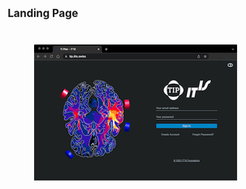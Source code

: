 ## Landing Page

<br>
<p align="center">
  <img width="400" height="267" src="_media/quickguide/landingpage.png">
</p>

